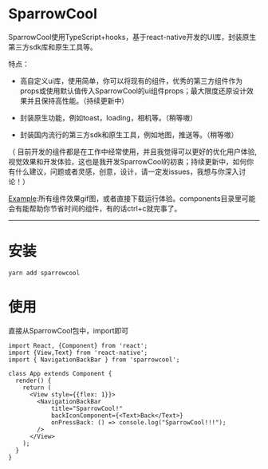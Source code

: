 # SparrowCool

SparrowCool使用TypeScript+hooks，基于react-native开发的UI库，封装原生第三方sdk库和原生工具等。

特点：

* 高自定义ui库，使用简单，你可以将现有的组件，优秀的第三方组件作为props或使用默认值传入SparrowCool的ui组件props；最大限度还原设计效果并且保持高性能。（持续更新中）

* 封装原生功能，例如toast，loading，相机等。（稍等嗷）

* 封装国内流行的第三方sdk和原生工具，例如地图，推送等。（稍等嗷）

（ 目前开发的组件都是在工作中经常使用，并且我觉得可以更好的优化用户体验,视觉效果和开发体验，这也是我开发SparrowCool的初衷；持续更新中，如何你有什么建议，问题或者灵感，创意，设计，请一定发issues，我想与你深入讨论！）

[Example](https://github.com/HackJoe/SparrowCool-Example):所有组件效果gif图，或者直接下载运行体验。components目录里可能会有能帮助你节省时间的组件，有的话ctrl+c就完事了。

---

# 安装

```
yarn add sparrowcool
```

# 使用

直接从SparrowCool包中，import即可

```
import React, {Component} from 'react';
import {View,Text} from 'react-native';
import { NavigationBackBar } from 'sparrowcool';

class App extends Component {
  render() {
    return (
      <View style={{flex: 1}}>
        <NavigationBackBar 
            title="SparrowCool!"
            backIconComponent={<Text>Back</Text>}
            onPressBack: () => console.log("SparrowCool!!!");
        />
      </View>
    );
  }
}
```
